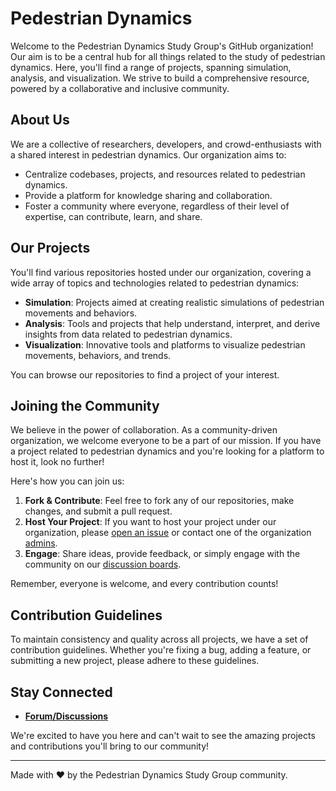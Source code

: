 # Pedestrian Dynamics


Welcome to the Pedestrian Dynamics Study Group's GitHub organization! Our aim is to be a central hub for all things related to the study of pedestrian dynamics. Here, you'll find a range of projects, spanning simulation, analysis, and visualization. We strive to build a comprehensive resource, powered by a collaborative and inclusive community.

## About Us

We are a collective of researchers, developers, and crowd-enthusiasts with a shared interest in pedestrian dynamics. Our organization aims to:

- Centralize codebases, projects, and resources related to pedestrian dynamics.
- Provide a platform for knowledge sharing and collaboration.
- Foster a community where everyone, regardless of their level of expertise, can contribute, learn, and share.

## Our Projects

You'll find various repositories hosted under our organization, covering a wide array of topics and technologies related to pedestrian dynamics:

- **Simulation**: Projects aimed at creating realistic simulations of pedestrian movements and behaviors.
- **Analysis**: Tools and projects that help understand, interpret, and derive insights from data related to pedestrian dynamics.
- **Visualization**: Innovative tools and platforms to visualize pedestrian movements, behaviors, and trends.

You can browse our repositories to find a project of your interest.

## Joining the Community

We believe in the power of collaboration. As a community-driven organization, we welcome everyone to be a part of our mission. If you have a project related to pedestrian dynamics and you're looking for a platform to host it, look no further!

Here's how you can join us:

1. **Fork & Contribute**: Feel free to fork any of our repositories, make changes, and submit a pull request.
2. **Host Your Project**: If you want to host your project under our organization, please [open an issue](https://github.com/PedestrianDynamics/.github/issues) or contact one of the organization [admins](https://github.com/orgs/PedestrianDynamics/teams/admins).
3. **Engage**: Share ideas, provide feedback, or simply engage with the community on our [discussion boards](https://github.com/orgs/PedestrianDynamics/discussions).

Remember, everyone is welcome, and every contribution counts!

## Contribution Guidelines

To maintain consistency and quality across all projects, we have a set of contribution guidelines. Whether you're fixing a bug, adding a feature, or submitting a new project, please adhere to these guidelines.

## Stay Connected

- [**Forum/Discussions**](https://github.com/orgs/PedestrianDynamics/discussions)

We're excited to have you here and can't wait to see the amazing projects and contributions you'll bring to our community!

---

Made with ❤️ by the Pedestrian Dynamics Study Group community.
